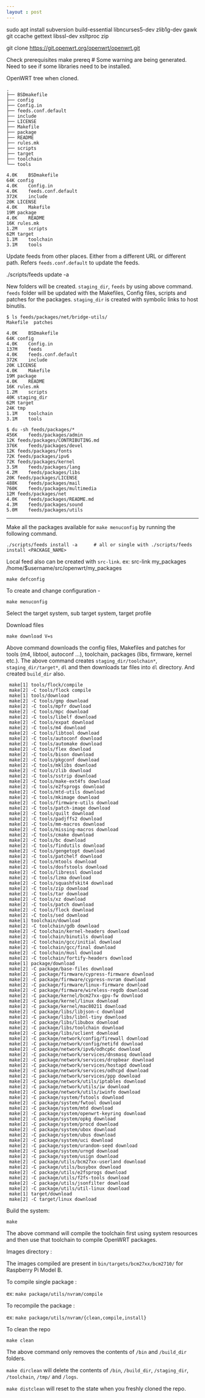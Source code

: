 ```yaml
---
layout : post
---
```

sudo apt install subversion build-essential libncurses5-dev zlib1g-dev gawk git ccache gettext libssl-dev xsltproc zip

git clone https://git.openwrt.org/openwrt/openwrt.git

Check prerequisites
make prereq # Some warning are being generated. Need to see if some libraries need to be installed.

OpenWRT tree when cloned.
```
.
├── BSDmakefile
├── config
├── Config.in
├── feeds.conf.default
├── include
├── LICENSE
├── Makefile
├── package
├── README
├── rules.mk
├── scripts
├── target
├── toolchain
└── tools
```

```
4.0K	BSDmakefile
64K	config
4.0K	Config.in
4.0K	feeds.conf.default
372K	include
20K	LICENSE
4.0K	Makefile
19M	package
4.0K	README
16K	rules.mk
1.2M	scripts
62M	target
1.1M	toolchain
3.1M	tools
```

Update feeds from other places. Either from a different URL or different path. Refers `feeds.conf.default` to update the feeds.

./scripts/feeds update -a

New folders will be created. `staging_dir`, `feeds` by using above command. `feeds` folder will be updated with the Makefiles, Config files, scripts and patches for the packages. `staging_dir` is created with symbolic links to host binutils.
```
$ ls feeds/packages/net/bridge-utils/
Makefile  patches
```


```
4.0K	BSDmakefile
64K	config
4.0K	Config.in
137M	feeds
4.0K	feeds.conf.default
372K	include
20K	LICENSE
4.0K	Makefile
19M	package
4.0K	README
16K	rules.mk
1.2M	scripts
40K	staging_dir
62M	target
24K	tmp
1.1M	toolchain
3.1M	tools
```
```
$ du -sh feeds/packages/*
456K	feeds/packages/admin
12K	feeds/packages/CONTRIBUTING.md
376K	feeds/packages/devel
12K	feeds/packages/fonts
72K	feeds/packages/ipv6
72K	feeds/packages/kernel
3.5M	feeds/packages/lang
4.2M	feeds/packages/libs
20K	feeds/packages/LICENSE
488K	feeds/packages/mail
760K	feeds/packages/multimedia
12M	feeds/packages/net
4.0K	feeds/packages/README.md
4.3M	feeds/packages/sound
5.0M	feeds/packages/utils
```
___
Make all the packages available for `make menuconfig` by running the following command.
```
./scripts/feeds install -a		# all or single with ./scripts/feeds install <PACKAGE_NAME>
```

Local feed also can be created with `src-link`. ex: src-link my_packages /home/$username/src/openwrt/my_packages


```
make defconfig
```

To create and change configuration - 
```
make menuconfig
```
Select the target system, sub target system, target profile


Download files
```
make download V=s
```
Above command downloads the config files, Makefiles and patches for tools (m4, libtool, autoconf ...), toolchain, packages (libs, firmware, kernel etc.).
The above command creates `staging_dir/toolchain*`, `staging_dir/target*`, `dl` and then downloads tar files into `dl` directory. And created `build_dir` also.
```
 make[1] tools/flock/compile
 make[2] -C tools/flock compile
 make[1] tools/download
 make[2] -C tools/gmp download
 make[2] -C tools/mpfr download
 make[2] -C tools/mpc download
 make[2] -C tools/libelf download
 make[2] -C tools/expat download
 make[2] -C tools/m4 download
 make[2] -C tools/libtool download
 make[2] -C tools/autoconf download
 make[2] -C tools/automake download
 make[2] -C tools/flex download
 make[2] -C tools/bison download
 make[2] -C tools/pkgconf download
 make[2] -C tools/mklibs download
 make[2] -C tools/zlib download
 make[2] -C tools/sstrip download
 make[2] -C tools/make-ext4fs download
 make[2] -C tools/e2fsprogs download
 make[2] -C tools/mtd-utils download
 make[2] -C tools/mkimage download
 make[2] -C tools/firmware-utils download
 make[2] -C tools/patch-image download
 make[2] -C tools/quilt download
 make[2] -C tools/padjffs2 download
 make[2] -C tools/mm-macros download
 make[2] -C tools/missing-macros download
 make[2] -C tools/cmake download
 make[2] -C tools/bc download
 make[2] -C tools/findutils download
 make[2] -C tools/gengetopt download
 make[2] -C tools/patchelf download
 make[2] -C tools/mtools download
 make[2] -C tools/dosfstools download
 make[2] -C tools/libressl download
 make[2] -C tools/lzma download
 make[2] -C tools/squashfskit4 download
 make[2] -C tools/zip download
 make[2] -C tools/tar download
 make[2] -C tools/xz download
 make[2] -C tools/patch download
 make[2] -C tools/flock download
 make[2] -C tools/sed download
 make[1] toolchain/download
 make[2] -C toolchain/gdb download
 make[2] -C toolchain/kernel-headers download
 make[2] -C toolchain/binutils download
 make[2] -C toolchain/gcc/initial download
 make[2] -C toolchain/gcc/final download
 make[2] -C toolchain/musl download
 make[2] -C toolchain/fortify-headers download
 make[1] package/download
 make[2] -C package/base-files download
 make[2] -C package/firmware/cypress-firmware download
 make[2] -C package/firmware/cypress-nvram download
 make[2] -C package/firmware/linux-firmware download
 make[2] -C package/firmware/wireless-regdb download
 make[2] -C package/kernel/bcm27xx-gpu-fw download
 make[2] -C package/kernel/linux download
 make[2] -C package/kernel/mac80211 download
 make[2] -C package/libs/libjson-c download
 make[2] -C package/libs/libnl-tiny download
 make[2] -C package/libs/libubox download
 make[2] -C package/libs/toolchain download
 make[2] -C package/libs/uclient download
 make[2] -C package/network/config/firewall download
 make[2] -C package/network/config/netifd download
 make[2] -C package/network/ipv6/odhcp6c download
 make[2] -C package/network/services/dnsmasq download
 make[2] -C package/network/services/dropbear download
 make[2] -C package/network/services/hostapd download
 make[2] -C package/network/services/odhcpd download
 make[2] -C package/network/services/ppp download
 make[2] -C package/network/utils/iptables download
 make[2] -C package/network/utils/iw download
 make[2] -C package/network/utils/iwinfo download
 make[2] -C package/system/fstools download
 make[2] -C package/system/fwtool download
 make[2] -C package/system/mtd download
 make[2] -C package/system/openwrt-keyring download
 make[2] -C package/system/opkg download
 make[2] -C package/system/procd download
 make[2] -C package/system/ubox download
 make[2] -C package/system/ubus download
 make[2] -C package/system/uci download
 make[2] -C package/system/urandom-seed download
 make[2] -C package/system/urngd download
 make[2] -C package/system/usign download
 make[2] -C package/utils/bcm27xx-userland download
 make[2] -C package/utils/busybox download
 make[2] -C package/utils/e2fsprogs download
 make[2] -C package/utils/f2fs-tools download
 make[2] -C package/utils/jsonfilter download
 make[2] -C package/utils/util-linux download
 make[1] target/download
 make[2] -C target/linux download
```


Build the system:
```
make
```
The above command will compile the toolchain first using system resources and then use that toolchain to compile OpenWRT packages.

Images directory :

The images compiled are present in `bin/targets/bcm27xx/bcm2710/` for Raspberry Pi Model B.


To compile single package :

ex: `make package/utils/nvram/compile`


To recompile the package :

ex: `make package/utils/nvram/{clean,compile,install}`


To clean the repo
```
make clean
```
The above command only removes the contents of `/bin` and `/build_dir` folders.


`make dirclean` will delete the contents of `/bin`, `/build_dir`, `/staging_dir`, `/toolchain`, `/tmp/` and `/logs`.

`make distclean` will reset to the state when you freshly cloned the repo.
